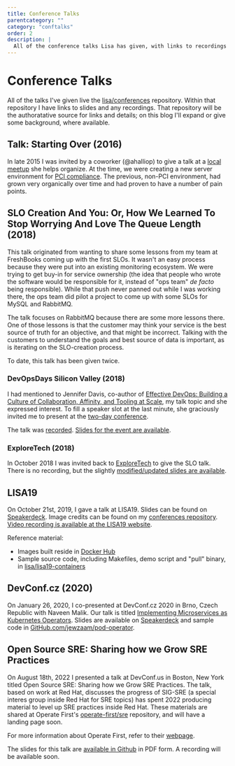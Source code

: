 ```yaml
---
title: Conference Talks
parentcategory: ""
category: "conftalks"
order: 2
description: |
  All of the conference talks Lisa has given, with links to recordings and slides.
---
```


# Conference Talks

All of the talks I've given live the [lisa/conferences](https://github.com/lisa/conferences) repository. Within that repository I have links to slides and any recordings. That repository will be the authoratative source for links and details; on this blog I'll expand or give some background, where available.

## Talk: Starting Over (2016)

In late 2015 I was invited by a coworker (@ahalliop) to give a talk at a [local meetup][exploretech] she helps organize. At the time, we were creating a new server environment for [PCI compliance](https://www.pcisecuritystandards.org/pci_security/). The previous, non-PCI environment, had grown very organically over time and had proven to have a number of pain points.

## SLO Creation And You: Or, How We Learned To Stop Worrying And Love The Queue Length (2018)

This talk originated from wanting to share some lessons from my team at FreshBooks coming up with the first SLOs. It wasn't an easy process because they were put into an existing monitoring ecosystem. We were trying to get buy-in for service ownership (the idea that people who wrote the software would be responsible for it, instead of "ops team" *de facto* being responsible). While that push never panned out while I was working there, the ops team did pilot a project to come up with some SLOs for MySQL and RabbitMQ.

The talk focuses on RabbitMQ because there are some more lessons there. One of those lessons is that the customer may think your service is the best source of truth for an objective, and that might be incorrect. Talking with the customers to understand the goals and best source of data is important, as is iterating on the SLO-creation process.

To date, this talk has been given twice.

### DevOpsDays Silicon Valley (2018)

I had mentioned to Jennifer Davis, co-author of [Effective DevOps: Building a Culture of Collaboration, Affinity, and Tooling at Scale](http://shop.oreilly.com/product/0636920039846.do), my talk topic and she expressed interest. To fill a speaker slot at the last minute, she graciously invited me to present at the [two-day conference](https://devopsdays.org/events/2018-silicon-valley/welcome/).

The talk was [recorded][dod18-recording]. [Slides for the event are available][dod18-slides].

### ExploreTech (2018)

In October 2018 I was invited back to [ExploreTech][exploretech] to give the SLO talk. There is no recording, but the slightly [modified/updated slides are available][exploretech18-slides].

## LISA19

On October 21st, 2019, I gave a talk at LISA19. Slides can be found on [Speakerdeck][lisa19-slides]. Image credits can be found on my [conferences repository](https://github.com/lisa/conferences). [Video recording is available at the LISA19 website][lisa19-video].

Reference material:

* Images built reside in [Docker Hub](https://hub.docker.com/r/thedoh/lisa19)
* Sample source code, including Makefiles, demo script and "pull" binary, in [lisa/lisa19-containers](https://github.com/lisa/lisa19-containers)

## DevConf.cz (2020)

On January 26, 2020, I co-presented at DevConf.cz 2020 in Brno, Czech Republic with Naveen Malik. Our talk is titled [Implementing Microservices as Kubernetes Operators](https://devconfcz2020a.sched.com/event/YOxf/implementing-microservices-as-kubernetes-operators). Slides are available on [Speakerdeck][devconfcz2020-slides] and sample code in [GitHub.com/jewzaam/pod-operator][devconfcz2020-code].

## Open Source SRE: Sharing how we Grow SRE Practices

On August 18th, 2022 I presented a talk at DevConf.us in Boston, New York titled Open Source SRE: Sharing how we Grow SRE Practices. The talk, based on work at Red Hat, discusses the progress of SIG-SRE (a special interes group inside Red Hat for SRE topics) has spent 2022 producing material to level up SRE practices inside Red Hat. These materials are shared at Operate First's [operate-first/sre][operate-first-sre-git] repository, and will have a landing page soon.

For more information about Operate First, refer to their [webpage][operate-first-web].

The slides for this talk are [available in Github][opensource-sre-slides] in PDF form. A recording will be available soon.

[exploretech]: https://www.meetup.com/ExploreTech-Toronto/ "ExploreTech Toronto Meetup"
[dod18-slides]: https://speakerdeck.com/thedoh/slos-and-you-or-how-we-learned-to-stop-worrying-and-love-the-queue-length
[dod18-recording]: https://www.youtube.com/watch?v=MB0u2-c-2zs
[exploretech18-slides]: https://speakerdeck.com/thedoh/slo-creation-and-you-or-how-we-learned-to-stop-worrying-and-love-the-queue-length
[lisa19-slides]: https://speakerdeck.com/thedoh/multi-architecture-container-images-why-bother-and-how-to
[lisa19-video]: https://www.usenix.org/conference/lisa19/presentation/seelye
[devconfcz2020-slides]: https://speakerdeck.com/jewzaam/implementing-microservices-as-kubernetes-operators
[devconfcz2020-code]: https://github.com/jewzaam/pod-operator
[operate-first-web]: https://operate-first.cloud
[operate-first-sre-git]: https://github.com/operate-first/sre
[opensource-sre-slides]: https://github.com/lisa/thedoh.dev/blob/master/pdfs/devconf%20us%202022%20-%20Open%20Source%20SRE.pdf
